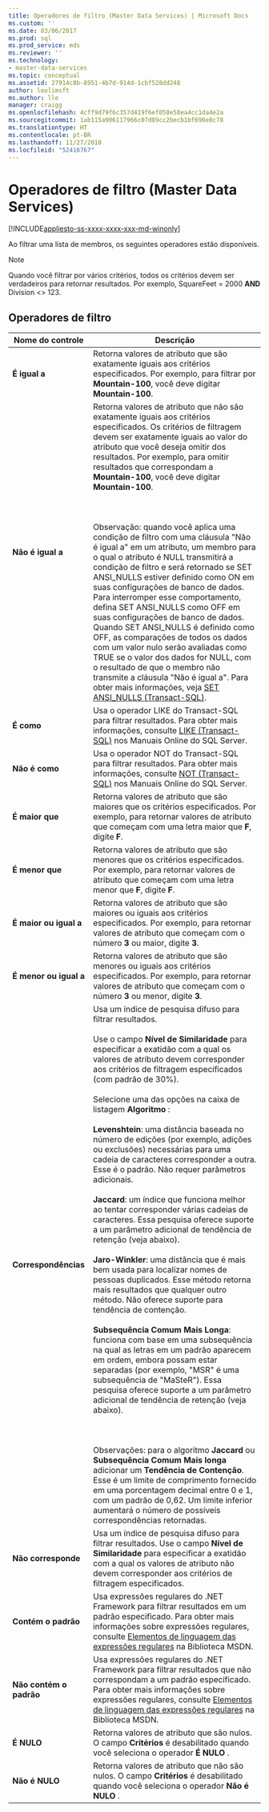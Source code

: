 ```yaml
---
title: Operadores de filtro (Master Data Services) | Microsoft Docs
ms.custom: ''
ms.date: 03/06/2017
ms.prod: sql
ms.prod_service: mds
ms.reviewer: ''
ms.technology:
- master-data-services
ms.topic: conceptual
ms.assetid: 27914c8b-8951-4b7d-914d-1cbf528dd248
author: leolimsft
ms.author: lle
manager: craigg
ms.openlocfilehash: 4cff9d79f6c357d419f6ef058e58ea4cc1da4e2a
ms.sourcegitcommit: 1ab115a906117966c07d89cc2becb1bf690e8c78
ms.translationtype: HT
ms.contentlocale: pt-BR
ms.lasthandoff: 11/27/2018
ms.locfileid: "52416767"
---
```

# <a name="filter-operators-master-data-services"></a>Operadores de filtro (Master Data Services)

[!INCLUDE[appliesto-ss-xxxx-xxxx-xxx-md-winonly](../includes/appliesto-ss-xxxx-xxxx-xxx-md-winonly.md)]

  Ao filtrar uma lista de membros, os seguintes operadores estão disponíveis.  
  
> [!NOTE]  
>  Quando você filtrar por vários critérios, todos os critérios devem ser verdadeiros para retornar resultados. Por exemplo, SquareFeet = 2000 **AND** Division <> 123.  
  
## <a name="filter-operators"></a>Operadores de filtro  
  
|Nome do controle|Descrição|  
|------------------|-----------------|  
|**É igual a**|Retorna valores de atributo que são exatamente iguais aos critérios especificados. Por exemplo, para filtrar por **Mountain-100**, você deve digitar **Mountain-100**.|  
|**Não é igual a**|Retorna valores de atributo que não são exatamente iguais aos critérios especificados. Os critérios de filtragem devem ser exatamente iguais ao valor do atributo que você deseja omitir dos resultados. Por exemplo, para omitir resultados que correspondam a **Mountain-100**, você deve digitar **Mountain-100**.<br /><br /> <br /><br /> Observação: quando você aplica uma condição de filtro com uma cláusula "Não é igual a" em um atributo, um membro para o qual o atributo é NULL transmitirá a condição de filtro e será retornado se SET ANSI_NULLS estiver definido como ON em suas configurações de banco de dados. Para interromper esse comportamento, defina SET ANSI_NULLS como OFF em suas configurações de banco de dados. Quando SET ANSI_NULLS é definido como OFF, as comparações de todos os dados com um valor nulo serão avaliadas como TRUE se o valor dos dados for NULL, com o resultado de que o membro não transmite a cláusula "Não é igual a". Para obter mais informações, veja [SET ANSI_NULLS &#40;Transact-SQL&#41;](../t-sql/statements/set-ansi-nulls-transact-sql.md).|  
|**É como**|Usa o operador LIKE do Transact-SQL para filtrar resultados. Para obter mais informações, consulte [LIKE &#40;Transact-SQL&#41;](../t-sql/language-elements/like-transact-sql.md) nos Manuais Online do SQL Server.|  
|**Não é como**|Usa o operador NOT do Transact-SQL para filtrar resultados. Para obter mais informações, consulte [NOT &#40;Transact-SQL&#41;](../t-sql/language-elements/not-transact-sql.md) nos Manuais Online do SQL Server.|  
|**É maior que**|Retorna valores de atributo que são maiores que os critérios especificados. Por exemplo, para retornar valores de atributo que começam com uma letra maior que **F**, digite **F**.|  
|**É menor que**|Retorna valores de atributo que são menores que os critérios especificados. Por exemplo, para retornar valores de atributo que começam com uma letra menor que **F**, digite **F**.|  
|**É maior ou igual a**|Retorna valores de atributo que são maiores ou iguais aos critérios especificados. Por exemplo, para retornar valores de atributo que começam com o número **3** ou maior, digite **3**.|  
|**É menor ou igual a**|Retorna valores de atributo que são menores ou iguais aos critérios especificados. Por exemplo, para retornar valores de atributo que começam com o número **3** ou menor, digite **3**.|  
|**Correspondências**|Usa um índice de pesquisa difuso para filtrar resultados.<br /><br /> Use o campo **Nível de Similaridade** para especificar a exatidão com a qual os valores de atributo devem corresponder aos critérios de filtragem especificados (com padrão de 30%).<br /><br /> Selecione uma das opções na caixa de listagem **Algoritmo** :<br /><br /> **Levenshtein**: uma distância baseada no número de edições (por exemplo, adições ou exclusões) necessárias para uma cadeia de caracteres corresponder a outra. Esse é o padrão. Não requer parâmetros adicionais.<br /><br /> **Jaccard**: um índice que funciona melhor ao tentar corresponder várias cadeias de caracteres. Essa pesquisa oferece suporte a um parâmetro adicional de tendência de retenção (veja abaixo).<br /><br /> **Jaro-Winkler**: uma distância que é mais bem usada para localizar nomes de pessoas duplicados. Esse método retorna mais resultados que qualquer outro método. Não oferece suporte para tendência de contenção.<br /><br /> **Subsequência Comum Mais Longa**: funciona com base em uma subsequência na qual as letras em um padrão aparecem em ordem, embora possam estar separadas (por exemplo, "MSR" é uma subsequência de "MaSteR"). Essa pesquisa oferece suporte a um parâmetro adicional de tendência de retenção (veja abaixo).<br /><br /> <br /><br /> Observações: para o algoritmo **Jaccard** ou **Subsequência Comum Mais longa** adicionar um **Tendência de Contenção**. Esse é um limite de comprimento fornecido em uma porcentagem decimal entre 0 e 1, com um padrão de 0,62. Um limite inferior aumentará o número de possíveis correspondências retornadas.|  
|**Não corresponde**|Usa um índice de pesquisa difuso para filtrar resultados. Use o campo **Nível de Similaridade** para especificar a exatidão com a qual os valores de atributo não devem corresponder aos critérios de filtragem especificados.|  
|**Contém o padrão**|Usa expressões regulares do .NET Framework para filtrar resultados em um padrão especificado. Para obter mais informações sobre expressões regulares, consulte [Elementos de linguagem das expressões regulares](https://go.microsoft.com/fwlink/?LinkId=164401) na Biblioteca MSDN.|  
|**Não contém o padrão**|Usa expressões regulares do .NET Framework para filtrar resultados que não correspondam a um padrão especificado. Para obter mais informações sobre expressões regulares, consulte [Elementos de linguagem das expressões regulares](https://go.microsoft.com/fwlink/?LinkId=164401) na Biblioteca MSDN.|  
|**É NULO**|Retorna valores de atributo que são nulos. O campo **Critérios** é desabilitado quando você seleciona o operador **É NULO** .|  
|**Não é NULO**|Retorna valores de atributo que não são nulos. O campo **Critérios** é desabilitado quando você seleciona o operador **Não é NULO** .|  
  
  
